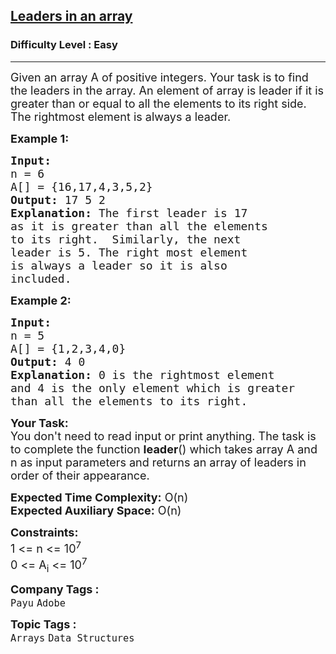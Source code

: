 <h2><a href="https://practice.geeksforgeeks.org/problems/leaders-in-an-array-1587115620/1?page=1&sortBy=submissions">Leaders in an array</a></h2><h3>Difficulty Level : Easy</h3><hr><div class="problems_problem_content__Xm_eO" speechify-initial-font-family="Nunito" speechify-initial-font-size="16px"><p speechify-initial-font-family="Nunito" speechify-initial-font-size="15px"><span style="font-size: 18px;" speechify-initial-font-family="Nunito" speechify-initial-font-size="15px">Given an array A of positive integers. Your task is to find the leaders in the array.&nbsp;An element of array is leader if it is greater than or equal to all the elements to its right side. The rightmost element is always a leader.&nbsp;</span></p>
<p speechify-initial-font-family="Nunito" speechify-initial-font-size="15px"><span style="font-size: 18px;" speechify-initial-font-family="Nunito" speechify-initial-font-size="15px"><strong speechify-initial-font-family="&quot;Source Sans 3&quot;" speechify-initial-font-size="15px">Example 1:</strong></span></p>
<pre speechify-initial-font-family="Nunito" speechify-initial-font-size="15px"><span style="font-size: 18px;" speechify-initial-font-family="Nunito" speechify-initial-font-size="15px"><strong speechify-initial-font-family="&quot;Source Sans 3&quot;" speechify-initial-font-size="15px">Input:
</strong>n = 6
A[] = {16,17,4,3,5,2}
<strong speechify-initial-font-family="&quot;Source Sans 3&quot;" speechify-initial-font-size="15px">Output: </strong>17 5 2<strong speechify-initial-font-family="&quot;Source Sans 3&quot;" speechify-initial-font-size="15px">
Explanation: </strong>The first leader is 17 
as it is greater than all the elements
to its right.&nbsp; Similarly, the next 
leader is 5. The right most element 
is always a leader so it is also 
included.</span>
</pre>
<p speechify-initial-font-family="Nunito" speechify-initial-font-size="15px"><span style="font-size: 18px;" speechify-initial-font-family="Nunito" speechify-initial-font-size="15px"><strong speechify-initial-font-family="&quot;Source Sans 3&quot;" speechify-initial-font-size="15px">Example 2:</strong></span></p>
<pre speechify-initial-font-family="Nunito" speechify-initial-font-size="15px"><span style="font-size: 18px;" speechify-initial-font-family="Nunito" speechify-initial-font-size="15px"><strong speechify-initial-font-family="&quot;Source Sans 3&quot;" speechify-initial-font-size="15px">Input:
</strong>n = 5
A[] = {1,2,3,4,0}
<strong speechify-initial-font-family="&quot;Source Sans 3&quot;" speechify-initial-font-size="15px">Output: </strong>4 0<br speechify-initial-font-family="Nunito" speechify-initial-font-size="15px"><strong speechify-initial-font-family="&quot;Source Sans 3&quot;" speechify-initial-font-size="15px">Explanation:</strong> 0 is the rightmost element<br speechify-initial-font-family="Nunito" speechify-initial-font-size="15px">and 4 is the only element which is greater<br speechify-initial-font-family="Nunito" speechify-initial-font-size="15px">than all the elements to its right.</span></pre>
<p speechify-initial-font-family="Nunito" speechify-initial-font-size="15px"><span style="font-size: 18px;" speechify-initial-font-family="Nunito" speechify-initial-font-size="15px"><strong speechify-initial-font-family="&quot;Source Sans 3&quot;" speechify-initial-font-size="15px">Your Task:</strong><br speechify-initial-font-family="Nunito" speechify-initial-font-size="15px">You don't need to read input or print anything.&nbsp;The task is to complete the function <strong speechify-initial-font-family="&quot;Source Sans 3&quot;" speechify-initial-font-size="15px">leader</strong>() which takes array A and n&nbsp;as input parameters and&nbsp;returns an array of leaders in order of their appearance.</span></p>
<p speechify-initial-font-family="Nunito" speechify-initial-font-size="15px"><span style="font-size: 18px;" speechify-initial-font-family="Nunito" speechify-initial-font-size="15px"><strong speechify-initial-font-family="&quot;Source Sans 3&quot;" speechify-initial-font-size="15px">Expected Time Complexity:</strong></span><span style="font-size: 18px;" speechify-initial-font-family="Nunito" speechify-initial-font-size="15px">&nbsp;O(n)</span><br speechify-initial-font-family="Nunito" speechify-initial-font-size="15px"><span style="font-size: 18px;" speechify-initial-font-family="Nunito" speechify-initial-font-size="15px"><strong speechify-initial-font-family="&quot;Source Sans 3&quot;" speechify-initial-font-size="15px">Expected Auxiliary Space:</strong>&nbsp;O(n)</span></p>
<p speechify-initial-font-family="Nunito" speechify-initial-font-size="15px"><span style="font-size: 18px;" speechify-initial-font-family="Nunito" speechify-initial-font-size="15px"><strong speechify-initial-font-family="&quot;Source Sans 3&quot;" speechify-initial-font-size="15px">Constraints:</strong><br speechify-initial-font-family="Nunito" speechify-initial-font-size="15px">1 &lt;= n&nbsp;&lt;= 10<sup speechify-initial-font-family="Nunito" speechify-initial-font-size="15px">7</sup><br speechify-initial-font-family="Nunito" speechify-initial-font-size="15px">0 &lt;= A<sub speechify-initial-font-family="Nunito" speechify-initial-font-size="15px">i</sub> &lt;= 10<sup speechify-initial-font-family="Nunito" speechify-initial-font-size="15px">7</sup></span></p></div><p><span style=font-size:18px><strong>Company Tags : </strong><br><code>Payu</code>&nbsp;<code>Adobe</code>&nbsp;<br><p><span style=font-size:18px><strong>Topic Tags : </strong><br><code>Arrays</code>&nbsp;<code>Data Structures</code>&nbsp;